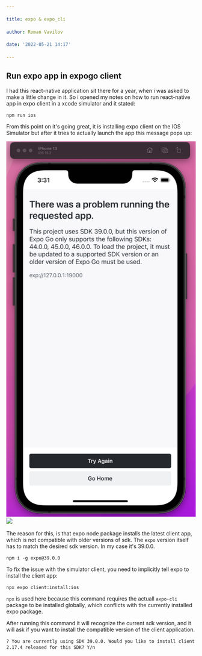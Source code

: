 ```yaml
---

title: expo & expo_cli

author: Roman Vavilov

date: '2022-05-21 14:17'

---
```


## Run expo app in expogo client

I had this react-native application sit there for a year, when i was asked to make a little change in it. So i opened my notes on how to run react-native app in expo client in a xcode simulator and it stated:

```Shell
npm run ios
```

From this point on it's going great, it is installing expo client on the IOS Simulator but after it tries to actually launch the app this message pops up:

![](../public/images/expo_cli_error.png)
![](/images/expo_cli_error.png)

The reason for this, is that expo node package installs the latest client app, which is not compatible with older versions of sdk. The `expo` version itself has to match the desired sdk version. In my case it's 39.0.0.

```Shell
npm i -g expo@39.0.0
```

To fix the issue with the simulator client, you need to implicitly tell expo to install the client app:
```Shell
npx expo client:install:ios
```

`npx` is used here because this command requires the actuall `axpo-cli` package to be installed globally, which conflicts with the currently installed expo package.

After running this command it will recognize the current sdk version, and it will ask if you want to install the compatible version of the client application.

```Shell
? You are currently using SDK 39.0.0. Would you like to install client 2.17.4 released for this SDK? Y/n
```
